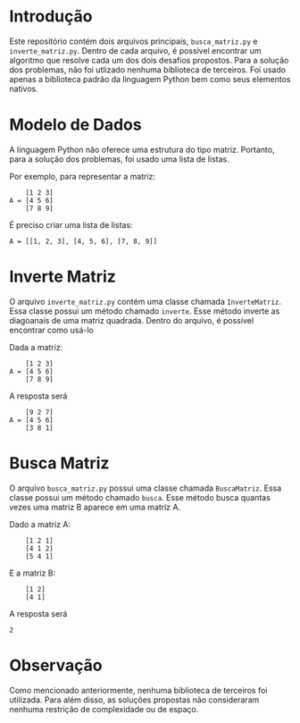 # Introdução

Este repositório contém dois arquivos 
principais, `busca_matriz.py` e 
`inverte_matriz.py`. Dentro de cada arquivo, 
é possível encontrar um algoritmo que 
resolve cada um dos dois desafios 
propostos. Para a solução dos problemas, 
não foi utlizado nenhuma biblioteca de 
terceiros. Foi usado apenas a 
biblioteca padrão da linguagem Python 
bem como seus elementos nativos.

# Modelo de Dados

 A linguagem Python não oferece uma
 estrutura do tipo matriz. Portanto, para
 a solução dos problemas, foi usado
 uma lista de listas.
 
Por exemplo, para representar a matriz:
 
        [1 2 3]
    A = [4 5 6]
        [7 8 9]

É preciso criar uma lista de listas:

    A = [[1, 2, 3], [4, 5, 6], [7, 8, 9]]
    
# Inverte Matriz

O arquivo `inverte_matriz.py` contém
uma classe chamada `InverteMatriz`.
Essa classe possui um método chamado
`inverte`. Esse método inverte as 
diagoanais de uma matriz quadrada.
Dentro do arquivo, é possível
encontrar como usá-lo

Dada a matriz:

        [1 2 3]
    A = [4 5 6]
        [7 8 9]

A resposta será

        [9 2 7]
    A = [4 5 6]
        [3 8 1]
        
# Busca Matriz

O arquivo `busca_matriz.py` possui uma
classe chamada `BuscaMatriz`. Essa classe
possui um método chamado `busca`. Esse
método busca quantas vezes uma matriz B
aparece em uma matriz A.

Dado a matriz A:

        [1 2 1]
        [4 1 2]
        [5 4 1]
        
E a matriz B:

        [1 2]
        [4 1]

A resposta será

    2

# Observação

Como mencionado anteriormente, nenhuma biblioteca
de terceiros foi utilizada. Para além disso,
as soluções propostas não consideraram nenhuma
restrição de complexidade ou de espaço.
